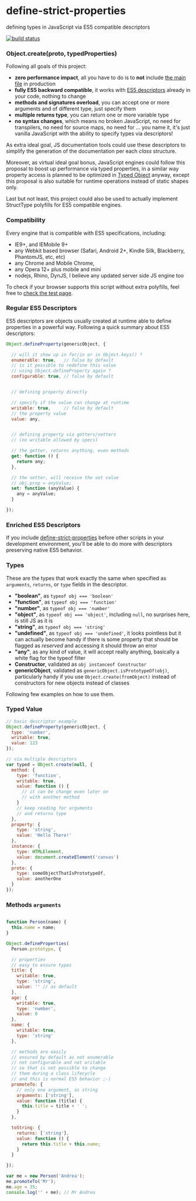 define-strict-properties
========================

defining types in JavaScript via ES5 compatible descriptors

[![build status](https://secure.travis-ci.org/WebReflection/define-strict-properties.png)](http://travis-ci.org/WebReflection/define-strict-properties)


### Object.create(proto, typedProperties)
Following all goals of this project:

  * **zero performance impact**, all you have to do is to **not** include [the main file](build/define-strict-properties.max.js) in production
  * **fully ES5 backward compatible**, it works with [ES5 descriptors](http://www.ecma-international.org/ecma-262/5.1/#sec-8.10) already in your code, nothing to change
  * **methods and signatures overload**, you can accept one or more arguments and of different type, just specify them
  * **multiple returns type**, you can return one or more variable type
  * **no syntax changes**, which means no broken JavaScript, no need for transpilers, no need for source maps, no need for ... you name it, it's just vanilla JavaScript with the ability to specify types via descriptors!

As extra ideal goal, JS documentation tools could use these descriptors to simplify the generation of the documentation per each _class_ structure.

Moreover, as virtual ideal goal bonus, JavaScript engines could follow this proposal to boost up performance via typed properties, in a similar way property access is planned to be optimized in [Typed Object](http://wiki.ecmascript.org/doku.php?id=harmony:typed_objects) anyway, except this proposal is also suitable for runtime operations instead of static shapes only.

Last but not least, this project could also be used to actually implement StructType polyfills for ES5 compatible engines.

### Compatibility
Every engine that is compatible with ES5 specifications, including:

  * IE9+, and IEMobile 9+
  * any Webkit based browser (Safari, Android 2+, Kindle Silk, Blackberry, PhantomJS, etc, etc)
  * any Chrome and Mobile Chrome,
  * any Opera 12+ plus mobile and mini
  * nodejs, Rhino, DynJS, I believe any updated server side JS engine too

To check if your browser supports this script without extra polyfills, feel free to [check the test page](http://webreflection.github.io/define-strict-properties/test/).

### Regular ES5 Descriptors
ES5 descriptors are objects usually created at runtime able to define properties in a powerful way.
Following a quick summary about ES5 descriptors:

```javascript
Object.defineProperty(genericObject, {

  // will it show up in for/in or in Object.keys() ?
  enumerable: true,   // false by default
  // is it possible to redefine this value 
  // using Object.defineProperty again ?
  configurable: true, // false by default


  // defining property directly

  // specify if the value can change at runtime
  writable: true,     // false by default
  // the property value
  value: any,


  // defining property via getters/setters
  // (no writable allowed by specs)

  // the getter, returns anything, even methods
  get: function () {
    return any;
  },

  // the setter, will receive the set value
  // obj.prop = anyValue;
  set: function (anyValue) {
    any = anyValue;
  }

});
```


### Enriched ES5 Descriptors
If you include [define-strict-properties](build/define-strict-properties.max.js) before other scripts in your development environment, you'll be able to do more with descriptors preserving native ES5 behavior.


### Types
These are the types that work exactly the same when specified as `arguments`, `returns`, or `type` fields in the descriptor.

  * **"boolean"**, as `typeof obj === 'boolean'`
  * **"function"**, as `typeof obj === 'function'`
  * **"number"**, as `typeof obj === 'number'`
  * **"object"**, as `typeof obj === 'object'`, including `null`, no surprises here, is still JS as it is
  * **"string"**, as `typeof obj === 'string'`
  * **"undefined"**, as `typeof obj === 'undefined'`, it looks pointless but it can actually become handy if there is some property that should be flagged as _reserved_ and accessing it should throw an error
  * **"any"**, as any kind of value, it will accept really anything, basically a white flag for the typeof filter
  * **Constructor**, validated as `obj instanceof Constructor`
  * **genericObject**, validated as `genericObject.isPrototypeOf(obj)`, particularly handy if you use `Object.create(fromObject)` instead of constructors for new objects instead of classes

Following few examples on how to use them.

### Typed Value
```javascript
// basic descriptor example
Object.defineProperty(genericObject, {
  type: 'number',
  writable: true,
  value: 123
});

// via multiple descriptors
var typed = Object.create(null, {
  method: {
    type: 'function',
    writable: true,
    value: function () {
      // it can be change even later on
      // with another method
    }
    // keep reading for arguments
    // and returns type
  },
  property: {
    type: 'string',
    value: 'Hello There!'
  },
  instance: {
    type: HTMLElement,
    value: document.createElement('canvas')
  },
  proto: {
    type: someObjectThatIsPrototypeOf,
    value: anotherOne
  }
});
```

### Methods `arguments`
```javascript

function Person(name) {
  this.name = name;
}

Object.defineProperties(
  Person.prototype, {

  // properties
  // easy to ensure types
  title: {
    writable: true,
    type: 'string',
    value: '' // as default
  },
  age: {
    writable: true,
    type: 'number',
    value: 0
  },
  name: {
    writable: true,
    type: 'string'
  },

  // methods are easily
  // ensured by default as not enumerable
  // not configurable and not writable
  // so that is not possible to change
  // them during a class lifecycle
  // and this is normal ES5 behavior ;-)
  promoteTo: {
    // only one argument, as string
    arguments: ['string'],
    value: function (title) {
      this.title = title + ' ';
    }
  },

  toString: {
    returns: ['string'],
    value: function () {
      return this.title + this.name;
    }
  }

});

var me = new Person('Andrea');
me.promoteTo('Mr');
me.age = 35;
console.log('' + me); // Mr Andrea
```